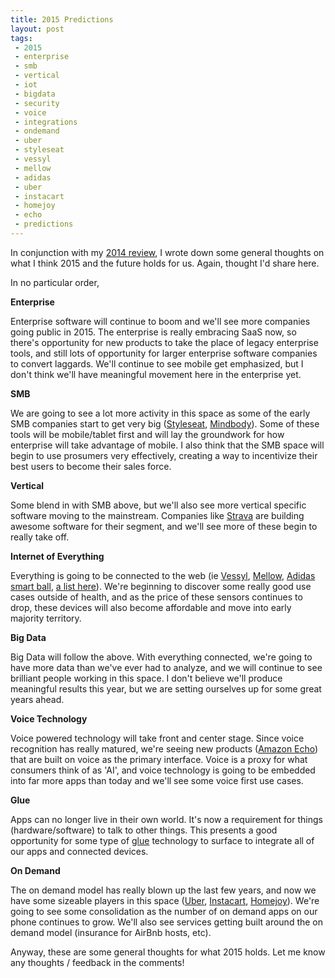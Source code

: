 ```yaml
---
title: 2015 Predictions
layout: post
tags:
 - 2015
 - enterprise
 - smb
 - vertical
 - iot
 - bigdata
 - security
 - voice
 - integrations
 - ondemand
 - uber
 - styleseat
 - vessyl
 - mellow
 - adidas
 - uber
 - instacart
 - homejoy
 - echo
 - predictions
---
```


In conjunction with my [2014 review](/2014/12/31/2014-Review/), I wrote down some general thoughts on what I think 2015 and the future holds for us. Again, thought I'd share here.

In no particular order,

**Enterprise**

Enterprise software will continue to boom and we'll see more companies going public in 2015. The enterprise is really embracing SaaS now, so there's opportunity for new products to take the place of legacy enterprise tools, and still lots of opportunity for larger enterprise software companies to convert laggards. We'll continue to see mobile get emphasized, but I don't think we'll have meaningful movement here in the enterprise yet.

**SMB**

We are going to see a lot more activity in this space as some of the early SMB companies start to get very big ([Styleseat](https://www.styleseat.com/), [Mindbody](https://www.mindbodyonline.com/)). Some of these tools will be mobile/tablet first and will lay the groundwork for how enterprise will take advantage of mobile. I also think that the SMB space will begin to use prosumers very effectively, creating a way to incentivize their best users to become their sales force.

**Vertical**

Some blend in with SMB above, but we'll also see more vertical specific software moving to the mainstream. Companies like [Strava](http://www.strava.com/) are building awesome software for their segment, and we'll see more of these begin to really take off.

**Internet of Everything**

Everything is going to be connected to the web (ie [Vessyl](https://www.myvessyl.com/), [Mellow](http://cookmellow.com/meet-mellow/), [Adidas smart ball](http://micoach.adidas.com/smartball/), [a list here](http://www.slideshare.net/crittercism/50-connected-devices-how-mobile-and-the-internet-of-things-will-affect-you)). We're beginning to discover some really good use cases outside of health, and as the price of these sensors continues to drop, these devices will also become affordable and move into early majority territory.

**Big Data**

Big Data will follow the above. With everything connected, we're going to have more data than we've ever had to analyze, and we will continue to see brilliant people working in this space. I don't believe we'll produce meaningful results this year, but we are setting ourselves up for some great years ahead.

**Voice Technology**

Voice powered technology will take front and center stage. Since voice recognition has really matured, we're seeing new products ([Amazon Echo](http://www.amazon.com/oc/echo/)) that are built on voice as the primary interface. Voice is a proxy for what consumers think of as 'AI', and voice technology is going to be embedded into far more apps than today and we'll see some voice first use cases.

**Glue**

Apps can no longer live in their own world. It's now a requirement for things (hardware/software) to talk to other things. This presents a good opportunity for some type of [glue](https://medium.com/@howardlindzon/pulling-fintech-all-together-bc7e10ca0def) technology to surface to integrate all of our apps and connected devices. 

**On Demand**

The on demand model has really blown up the last few years, and now we have some sizeable players in this space ([Uber](https://www.uber.com/), [Instacart](https://www.instacart.com/), [Homejoy](https://www.homejoy.com/)). We're going to see some consolidation as the number of on demand apps on our phone continues to grow. We'll also see services getting built around the on demand model (insurance for AirBnb hosts, etc).

Anyway, these are some general thoughts for what 2015 holds. Let me know any thoughts / feedback in the comments!


